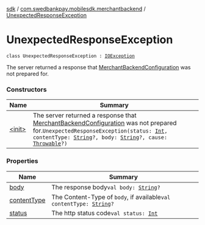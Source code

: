 [sdk](../../index.md) / [com.swedbankpay.mobilesdk.merchantbackend](../index.md) / [UnexpectedResponseException](./index.md)

# UnexpectedResponseException

`class UnexpectedResponseException : `[`IOException`](https://docs.oracle.com/javase/6/docs/api/java/io/IOException.html)

The server returned a response that [MerchantBackendConfiguration](../-merchant-backend-configuration/index.md)
was not prepared for.

### Constructors

| Name | Summary |
|---|---|
| [&lt;init&gt;](-init-.md) | The server returned a response that [MerchantBackendConfiguration](../-merchant-backend-configuration/index.md) was not prepared for.`UnexpectedResponseException(status: `[`Int`](https://kotlinlang.org/api/latest/jvm/stdlib/kotlin/-int/index.html)`, contentType: `[`String`](https://kotlinlang.org/api/latest/jvm/stdlib/kotlin/-string/index.html)`?, body: `[`String`](https://kotlinlang.org/api/latest/jvm/stdlib/kotlin/-string/index.html)`?, cause: `[`Throwable`](https://kotlinlang.org/api/latest/jvm/stdlib/kotlin/-throwable/index.html)`?)` |

### Properties

| Name | Summary |
|---|---|
| [body](body.md) | The response body`val body: `[`String`](https://kotlinlang.org/api/latest/jvm/stdlib/kotlin/-string/index.html)`?` |
| [contentType](content-type.md) | The Content-Type of `body`, if available`val contentType: `[`String`](https://kotlinlang.org/api/latest/jvm/stdlib/kotlin/-string/index.html)`?` |
| [status](status.md) | The http status code`val status: `[`Int`](https://kotlinlang.org/api/latest/jvm/stdlib/kotlin/-int/index.html) |
